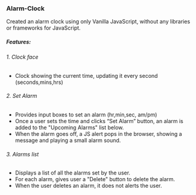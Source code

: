 ### Alarm-Clock
Created an alarm clock using only Vanilla JavaScript, without any libraries or frameworks for JavaScript.


##### Features:
###### 1. Clock face
- Clock showing the current time, updating it every second (seconds,mins,hrs)

###### 2. Set Alarm
- Provides input boxes to set an alarm (hr,min,sec, am/pm)
- Once a user sets the time and clicks “Set Alarm” button, an alarm is added to the "Upcoming Alarms" list below.
- When the alarm goes off, a JS alert pops in the browser, showing a message and playing a small alarm sound.

###### 3. Alarms list
- Displays a list of all the alarms set by the user.
- For each alarm, gives user a "Delete" button to delete the alarm.
- When the user deletes an alarm, it does not alerts the user.

